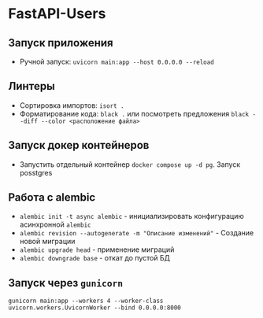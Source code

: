 # FastAPI-Users

## Запуск приложения

- Ручной запуск: `uvicorn main:app --host 0.0.0.0 --reload`

## Линтеры

- Сортировка импортов: `isort .`
- Форматирование кода: `black .` или посмотреть предложения `black --diff --color <расположение файла>`

## Запуск докер контейнеров

- Запустить отдельный контейнер `docker compose up -d pg`. Запуск posstgres

## Работа с alembic

- `alembic init -t async alembic` - инициализировать конфигурацию асинхронной `alembic`
- `alembic revision --autogenerate -m "Описание изменений"` - Создание новой миграции
- `alembic upgrade head` - применение миграций
- `alembic downgrade base` - откат до пустой БД

## Запуск через `gunicorn`
```shell
gunicorn main:app --workers 4 --worker-class uvicorn.workers.UvicornWorker --bind 0.0.0.0:8000
```